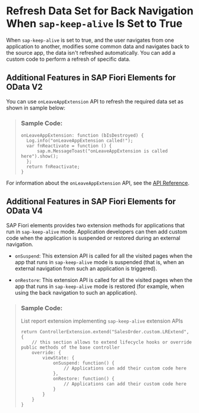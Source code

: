 <!-- loiof1c2704cc302401ba935f18e6303f123 -->

# Refresh Data Set for Back Navigation When `sap-keep-alive` Is Set to True

When `sap-keep-alive` is set to true, and the user navigates from one application to another, modifies some common data and navigates back to the source app, the data isn't refreshed automatically. You can add a custom code to perform a refresh of specific data.



<a name="loiof1c2704cc302401ba935f18e6303f123__section_tq2_jyk_jrb"/>

## Additional Features in SAP Fiori Elements for OData V2

You can use `onLeaveAppExtension` API to refresh the required data set as shown in sample below:

> ### Sample Code:  
> ```
> onLeaveAppExtension: function (bIsDestroyed) {
> 	Log.info("onLeaveAppExtension called!");
> 	var fnReactivate = function () {
> 		sap.m.MessageToast("onLeaveAppExtension is called here").show();
> 	};
> 	return fnReactivate;
> }
> ```

For information about the `onLeaveAppExtension` API, see the [API Reference](https://ui5.sap.com/#/api/sap.suite.ui.generic.template.ObjectPage.controllerFrameworkExtensions). 



<a name="loiof1c2704cc302401ba935f18e6303f123__section_tpp_jzk_jrb"/>

## Additional Features in SAP Fiori Elements for OData V4

SAP Fiori elements provides two extension methods for applications that run in `sap-keep-alive` mode. Application developers can then add custom code when the application is suspended or restored during an external navigation.

-   `onSuspend`: This extension API is called for all the visited pages when the app that runs in `sap-keep-alive` mode is suspended \(that is, when an external navigation from such an application is triggered\).

-   `onRestore`: This extension API is called for all the visited pages when the app that runs in `sap-keep-alive` mode is restored \(for example, when using the back navigation to such an application\).


> ### Sample Code:  
> List report extension implementing `sap-keep-alive` extension APIs
> 
> ```
> return ControllerExtension.extend("SalesOrder.custom.LRExtend", {
>     // this section allows to extend lifecycle hooks or override public methods of the base controller
>     override: {
>         viewState: {
>             onSuspend: function() {
>                 // Applications can add their custom code here
>             },
>             onRestore: function() {
>                 // Applications can add their custom code here
>             }
>         }
>     }  
> }
> ```

